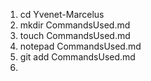 1. cd Yvenet-Marcelus
2. mkdir CommandsUsed.md
3. touch CommandsUsed.md
4. notepad CommandsUsed.md
5. git add CommandsUsed.md
6.